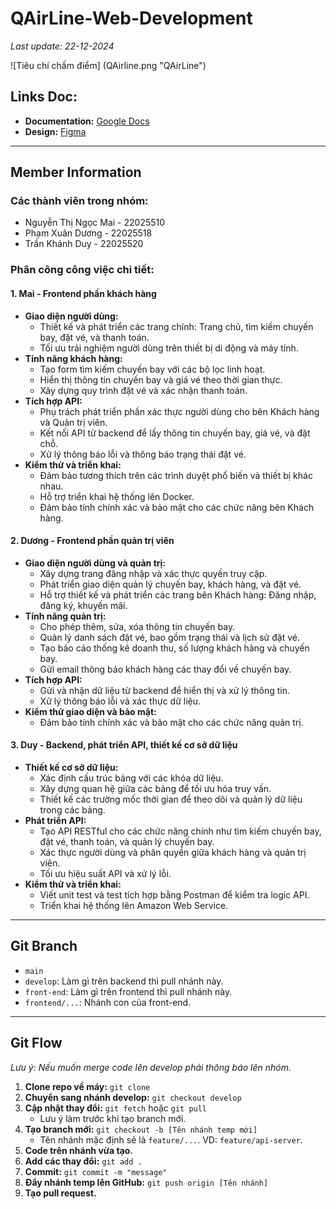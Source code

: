 # QAirLine-Web-Development
_Last update: 22-12-2024_

![Tiêu chí chấm điểm] (QAirline.png "QAirLine")

## Links Doc:
- **Documentation:** [Google Docs](https://docs.google.com/document/d/1nODdki0r2RcgPhPUG_MXHBd9q2NtNPuFjhOxfeeOByA/edit?tab=t.jlgsr1vlsu89)
- **Design:** [Figma](https://www.figma.com/design/JBdIUuN0Iz0ycq0D8HXC3C/WebDev-Airlines?node-id=1-6&p=f&t=F0wNqFaOixcfIrSt-0)

---
## Member Information
### Các thành viên trong nhóm:
- Nguyễn Thị Ngọc Mai - 22025510
- Phạm Xuân Dương - 22025518
- Trần Khánh Duy - 22025520

### Phân công công việc chi tiết:
#### 1. Mai - Frontend phần khách hàng
- **Giao diện người dùng:**
  - Thiết kế và phát triển các trang chính: Trang chủ, tìm kiếm chuyến bay, đặt vé, và thanh toán.
  - Tối ưu trải nghiệm người dùng trên thiết bị di động và máy tính.
- **Tính năng khách hàng:**
  - Tạo form tìm kiếm chuyến bay với các bộ lọc linh hoạt.
  - Hiển thị thông tin chuyến bay và giá vé theo thời gian thực.
  - Xây dựng quy trình đặt vé và xác nhận thanh toán.
- **Tích hợp API:**
  - Phụ trách phát triển phần xác thực người dùng cho bên Khách hàng và Quản trị viên.
  - Kết nối API từ backend để lấy thông tin chuyến bay, giá vé, và đặt chỗ.
  - Xử lý thông báo lỗi và thông báo trạng thái đặt vé.
- **Kiểm thử và triển khai:**
  - Đảm bảo tương thích trên các trình duyệt phổ biến và thiết bị khác nhau.
  - Hỗ trợ triển khai hệ thống lên Docker.
  - Đảm bảo tính chính xác và bảo mật cho các chức năng bên Khách hàng.

#### 2. Dương - Frontend phần quản trị viên
- **Giao diện người dùng và quản trị:**
  - Xây dựng trang đăng nhập và xác thực quyền truy cập.
  - Phát triển giao diện quản lý chuyến bay, khách hàng, và đặt vé.
  - Hỗ trợ thiết kế và phát triển các trang bên Khách hàng: Đăng nhập, đăng ký, khuyến mãi.
- **Tính năng quản trị:**
  - Cho phép thêm, sửa, xóa thông tin chuyến bay.
  - Quản lý danh sách đặt vé, bao gồm trạng thái và lịch sử đặt vé.
  - Tạo báo cáo thống kê doanh thu, số lượng khách hàng và chuyến bay.
  - Gửi email thông báo khách hàng các thay đổi về chuyến bay.
- **Tích hợp API:**
  - Gửi và nhận dữ liệu từ backend để hiển thị và xử lý thông tin.
  - Xử lý thông báo lỗi và xác thực dữ liệu.
- **Kiểm thử giao diện và bảo mật:**
  - Đảm bảo tính chính xác và bảo mật cho các chức năng quản trị.

#### 3. Duy - Backend, phát triển API, thiết kế cơ sở dữ liệu
- **Thiết kế cơ sở dữ liệu:**
  - Xác định cấu trúc bảng với các khóa dữ liệu.
  - Xây dựng quan hệ giữa các bảng để tối ưu hóa truy vấn.
  - Thiết kế các trường mốc thời gian để theo dõi và quản lý dữ liệu trong các bảng.
- **Phát triển API:**
  - Tạo API RESTful cho các chức năng chính như tìm kiếm chuyến bay, đặt vé, thanh toán, và quản lý chuyến bay.
  - Xác thực người dùng và phân quyền giữa khách hàng và quản trị viên.
  - Tối ưu hiệu suất API và xử lý lỗi.
- **Kiểm thử và triển khai:**
  - Viết unit test và test tích hợp bằng Postman để kiểm tra logic API.
  - Triển khai hệ thống lên Amazon Web Service.

---

## Git Branch
- `main`
- `develop`: Làm gì trên backend thì pull nhánh này.
- `front-end`: Làm gì trên frontend thì pull nhánh này.
- `frontend/...`: Nhánh con của front-end.

---

## Git Flow
*Lưu ý: Nếu muốn merge code lên develop phải thông báo lên nhóm.*
1. **Clone repo về máy:** `git clone`
2. **Chuyển sang nhánh develop:** `git checkout develop`
3. **Cập nhật thay đổi:** `git fetch` hoặc `git pull`
   - Lưu ý làm trước khi tạo branch mới.
4. **Tạo branch mới:** `git checkout -b [Tên nhánh temp mới]`
   - Tên nhánh mặc định sẽ là `feature/...`. VD: `feature/api-server`.
5. **Code trên nhánh vừa tạo.**
6. **Add các thay đổi:** `git add .`
7. **Commit:** `git commit -m "message"`
8. **Đẩy nhánh temp lên GitHub:** `git push origin [Tên nhánh]`
9. **Tạo pull request.**
